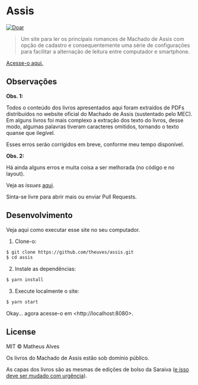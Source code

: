 # Assis

[![Doar](https://img.shields.io/badge/paypal-doar-179bd7.svg?logo=paypal&style=flat&logoColor=blue)](https://www.paypal.com/cgi-bin/webscr?cmd=_s-xclick&hosted_button_id=3WZ447WCJ54XG&source=url)

> Um site para ler os principais romances de Machado de Assis com opção de
cadastro e consequentemente uma série de configurações para facilitar a
alternação de leitura entre computador e smartphone.

[Acesse-o aqui.](#)

## Observações

**Obs. 1:**

Todos o conteúdo dos livros apresentados aqui foram extraídos de PDFs
distribuídos no website oficial do Machado de Assis (sustentado pelo MEC).
Em alguns livros foi mais complexo a extração dos texto do livros, desse modo,
algumas palavras tiveram caracteres omitidos, tornando o texto quanse que
ilegível.

Esses erros serão corrigidos em breve, conforme meu tempo disponível.

**Obs. 2:**

Há ainda alguns erros e muita coisa a ser melhorada (no código e no layout).

Veja as *issues* [aqui](https://github.com/theuves/assis/issues).

Sinta-se livre para abrir mais ou enviar Pull Requests.

## Desenvolvimento

Veja aqui como executar esse site no seu computador.

1. Clone-o:

```bash
$ git clone https://github.com/theuves/assis.git
$ cd assis
```

2. Instale as dependências:

```bash
$ yarn install
```

3. Execute localmente o site:

```bash
$ yarn start
```

Okay... agora acesse-o em &lt;http://localhost:8080&gt;.

## License

MIT &copy; Matheus Alves

Os livros do Machado de Assis estão sob domínio público.

As capas dos livros são as mesmas de edições de bolso da Saraiva ([e isso deve
ser mudado com urgência](https://github.com/theuves/assis/issues/7)).